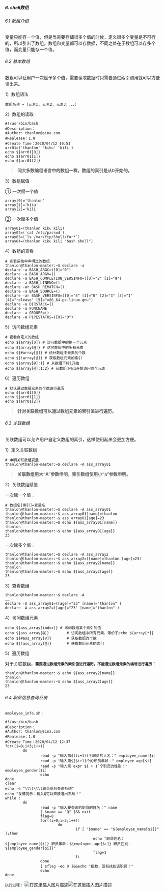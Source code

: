 ##### 6. shell数组
###### 6.1 数组介绍
变量只能存一个值，但是当需要存储很多个值的时候，定义很多个变量是不可行的，所以引出了数组。数组和变量都可以存数据，不同之处在于数组可以存多个值，而变量只能存一个值。
###### 6.2 基本数组
数组可以让用户一次赋予多个值，需要读取数据时只需要通过索引调用就可以方便读出来。

1）数组语法
```shell
数组名称 = (元素1, 元素2, 元素3,...)
```
2）数组的读取
```shell
#!/usr/bin/bash
#Description：
#Author: thanlon@sina.com
#Realease：1.0
#Create Time：2020/04/12 10:51
arr01=('thanlon' 'kiku' 'kili')
echo ${arr01[0]}
echo ${arr01[1]}
echo ${arr01[2]}
```
>**同大多数编程语言中的数组一样，数组的索引是从0开始的。**

3）数组赋值

① 一次赋一个值
```shell
array[0]='thanlon'
array[1]='kiku'
array[2]='kili'
```
② 一次赋多个值
```shell
array01=(thanlon kiku kili)
array02=(`cat /etc/passwd`)
array03=(`ls /var/ftp/Shell/for*`)
array04=(thanlon kiku kili "bash shell")
```
4）数组的查看
```shell
# 查看系统中声明过的数组
thanlon@thanlon-master:~$ declare -a
declare -a BASH_ARGC=([0]="0")
declare -a BASH_ARGV=()
declare -a BASH_COMPLETION_VERSINFO=([0]="2" [1]="9")
declare -a BASH_LINENO=()
declare -ar BASH_REMATCH=()
declare -a BASH_SOURCE=()
declare -ar BASH_VERSINFO=([0]="5" [1]="0" [2]="3" [3]="1" [4]="release" [5]="x86_64-pc-linux-gnu")
declare -a DIRSTACK=()
declare -a FUNCNAME
declare -a GROUPS=()
declare -a PIPESTATUS=([0]="0")
```
5）访问数组元素
```shell
# 查看自定义的数组
echo ${array[0]} # 访问数组中的第一个元素
echo ${array[@]} # 访问数组中的所有元素
echo ${#array[@]} # 统计数组中元素的个数
echo ${!array[@]} # 获取数组元素的索引
echo ${array[@]:1} # 从数组下标1开始
echo ${array[@]:1:2} # 从数组下标1开始访问两个元素
```
6）遍历数组
```shell
# 默认通过数组元素的个数进行遍历
echo ${arr01[0]}
echo ${arr01[1]}
echo ${arr01[2]}
```
>**针对关联数组可以通过数组元素的索引值进行遍历。**
###### 6.3 关联数组
关联数组可以允许用户自定义数组的索引，这样使用起来会更加方便。

1）定义关联数组
```shell
# 申明关联数组变量
thanlon@thanlon-master:~$ declare -A ass_array01
```
>**关联数组用大“A”参数申明，索引数组使用小“a”参数申明。**

2）关联数组赋值

一次赋一个值：
```shell
# 数组名[索引]=变量名
thanlon@thanlon-master:~$ declare -A ass_array01
thanlon@thanlon-master:~$ ass_array01[name]=thanlon
thanlon@thanlon-master:~$ ass_array01[age]=23
thanlon@thanlon-master:~$ echo ${ass_array01[name]}
thanlon
thanlon@thanlon-master:~$ echo ${ass_array01[age]}
23
```
一次赋多个值：
```shell
thanlon@thanlon-master:~$ declare -A ass_array2
thanlon@thanlon-master:~$ ass_array2=([name]=thanlon [age]=23)
thanlon@thanlon-master:~$ echo ${ass_array2[name]}
thanlon
thanlon@thanlon-master:~$ echo ${ass_array2[age]}
23
```
3）查看数组
```shell
thanlon@thanlon-master:~$ declare -A
……
declare -A ass_array01=([age]="23" [name]="thanlon" )
declare -A ass_array2=([age]="23" [name]="thanlon" )
```
4）访问数组元素
```shell
echo ${ass_array[index]} # 访问数组某个索引的值
echo ${ass_array[@]} 		# 访问数组中所有元素，等价于echo ${array[*]}
echo ${#ass_array[@]} 		# 获取数组的个数
echo ${!ass_array[@]} 		# 获取数组元素的索引
```
5）遍历数组

对于关联数组，**`需要通过数组元素的索引值进行遍历，不能通过数组元素的编号进行遍历`**：
```shell
thanlon@thanlon-master:~$ echo ${ass_array2[name]}
thanlon
thanlon@thanlon-master:~$ echo ${ass_array2[age]}
23
```

###### 6.4 职员信息查询系统
`employee_info.sh：`
```shell
#!/usr/bin/bash
#Description：
#Author: thanlon@sina.com
#Realease：1.0
#Create Time：2020/04/12 12:37
for((i=0;i<3;i++))
        do
                read -p "输入第$((i+1))个职员的人名：" employee_name[$i]
                read -p "输入第$[$i+1]个的职员年龄：" employee_age[$i]
                read -p "输入第`expr $i + 1`个职员的性别：" employee_gender[$i]
                echo
done
clear
echo -e "\t\t\t\t职员信息查询系统"
echo "友情提示：输入Q可以直接退出系统！"
while :
        do
                read -p "输入要查询的职员的姓名：" name
                [ $name == "Q" ]&& exit
                flag=0
                for((i=0;i<3;i++))
                        do
                                if [ "$name" == "${employee_name[$i]}" ];then
                                        echo "职员姓名：${employee_name[$i]} 职员年龄：${employee_age[$i]} 职员性别：${employee_gender[$i]}"
                                        flag=1
                                fi
                done
                [ $flag -eq 0 ]&&echo "抱歉，没有找到该职员！"
                echo
done
```
`执行过程：`
![在这里插入图片描述](https://img-blog.csdnimg.cn/20200412134830817.png?x-oss-process=image/watermark,type_ZmFuZ3poZW5naGVpdGk,shadow_10,text_aHR0cHM6Ly9ibG9nLmNzZG4ubmV0L1RoYW5sb24=,size_16,color_FFFFFF,t_70)![在这里插入图片描述](https://img-blog.csdnimg.cn/20200412134928175.png?x-oss-process=image/watermark,type_ZmFuZ3poZW5naGVpdGk,shadow_10,text_aHR0cHM6Ly9ibG9nLmNzZG4ubmV0L1RoYW5sb24=,size_16,color_FFFFFF,t_70)
